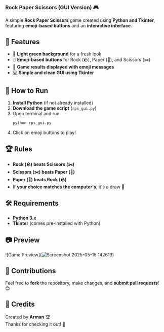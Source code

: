 ### Rock Paper Scissors (GUI Version) 🎮
A simple **Rock Paper Scissors** game created using **Python and Tkinter**, featuring **emoji-based buttons** and an **interactive interface**.

## 📝 Features
- 🎨 **Light green background** for a fresh look  
- 🖱️ **Emoji-based buttons** for Rock (🪨), Paper (📄), and Scissors (✂️)  
- 📢 **Game results displayed with emoji messages**  
- 💻 **Simple and clean GUI using Tkinter**  

## 🚀 How to Run
1. **Install Python** (if not already installed)  
2. **Download the game script** (`rps_gui.py`)  
3. Open terminal and run:
   ```bash
   python rps_gui.py
   ```
4. Click on emoji buttons to play!  

## 🏆 Rules
- **Rock (🪨) beats Scissors (✂️)**  
- **Scissors (✂️) beats Paper (📄)**  
- **Paper (📄) beats Rock (🪨)**  
- If **your choice matches the computer's**, it's a draw 🤝  

## 🛠️ Requirements
- **Python 3.x**  
- **Tkinter** (comes pre-installed with Python)  

## 📷 Preview
![Game Preview](![Screenshot 2025-05-15 142613](https://github.com/user-attachments/assets/5279a8a1-0022-47a9-bdc9-08cb66e65912))

## 🤝 Contributions
Feel free to **fork** the repository, make changes, and **submit pull requests**! 😊  

## 🏅 Credits
Created by **Arman** 🏆  
Thanks for checking it out! 🚀  
 
